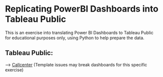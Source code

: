 # Replicating PowerBI Dashboards into Tableau Public
This is an exercise into translating Power BI Dashboards to Tableau Public for educational purposes only, using Python to help prepare the data.

## Tableau Public:

--> [Callcenter](https://public.tableau.com/app/profile/renan.rocha2772/viz/Dados_Atendimentos_DB/Dashboard2) (Template issues may break dashboards for this specific exercise)
